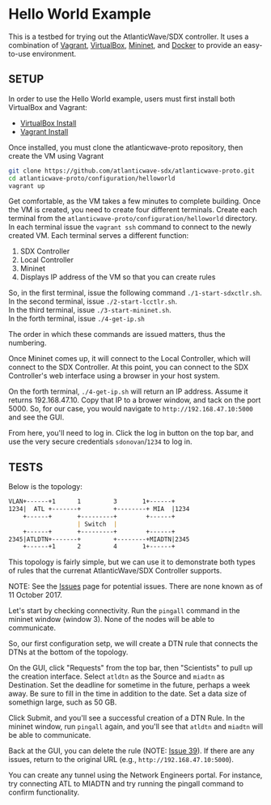 # Hello World Example

This is a testbed for trying out the AtlanticWave/SDX controller. It uses a combination of [Vagrant](https://www.vagrantup.com), [VirtualBox](https://www.virtualbox.org/), [Mininet](http://mininet.org/), and [Docker](https://www.docker.com/) to provide an easy-to-use environment.

## SETUP

In order to use the Hello World example, users must first install both VirtualBox and Vagrant:

 - [VirtualBox Install](https://www.virtualbox.org/wiki/Downloads)
 - [Vagrant Install](https://www.vagrantup.com/docs/installation/)

Once installed, you must clone the atlanticwave-proto repository, then create the VM using Vagrant

``` bash
git clone https://github.com/atlanticwave-sdx/atlanticwave-proto.git
cd atlanticwave-proto/configuration/helloworld
vagrant up
```

Get comfortable, as the VM takes a few minutes to complete building. Once the VM is created, you need to create four different terminals. Create each terminal from the `atlanticwave-proto/configuration/helloworld` directory. In each terminal issue the `vagrant ssh` command to connect to the newly created VM. Each terminal serves a different function:

1. SDX Controller
2. Local Controller
3. Mininet
4. Displays IP address of the VM so that you can create rules

So, in the first terminal, issue the following command `./1-start-sdxctlr.sh`.  
In the second terminal, issue `./2-start-lcctlr.sh`.  
In the third terminal, issue `./3-start-mininet.sh`.  
In the forth terminal, issue `./4-get-ip.sh`

The order in which these commands are issued matters, thus the numbering.

Once Mininet comes up, it will connect to the Local Controller, which  will connect to the SDX Controller. At this point, you can connect to the SDX Controller's web interface using a browser in your host system.

On the forth terminal, `./4-get-ip.sh` will return an IP address. Assume it returns 192.168.47.10. Copy that IP to a brower window, and tack on the port 5000. So, for our case, you would navigate to `http://192.168.47.10:5000` and see the GUI.

From here, you'll need to log in. Click the log in button on the top bar, and use the very secure credentials `sdonovan`/`1234` to log in.


## TESTS

Below is the topology:

``` markdown
VLAN+------+1      1         3       1+------+
1234|  ATL +-------+         +--------+ MIA  |1234
    +------+       +---------+        +------+
                   | Switch  |
    +------+       +---------+        +------+
2345|ATLDTN+-------+         +--------+MIADTN|2345
    +------+1      2         4       1+------+
```

This topology is fairly simple, but we can use it to demonstrate both types of rules that the currenat AtlanticWave/SDX Controller supports.

NOTE:
See the [Issues](https://github.com/atlanticwave-sdx/atlanticwave-proto/issues/) page for potential issues. There are none known as of 11 October 2017.

Let's start by checking connectivity. Run the `pingall` command in the mininet window (window 3). None of the nodes will be able to communicate.

So, our first configuration setp, we will create a DTN rule that connects the DTNs at the bottom of the topology.

On the GUI, click "Requests" from the top bar, then "Scientists" to pull up the creation interface. Select `atldtn` as the Source and `miadtn` as Destination. Set the deadline for sometime in the future, perhaps a week away. Be sure to fill in the time in addition to the date. Set a data size of somethign large, such as 50 GB.

Click Submit, and you'll see a successful creation of a DTN Rule. In the mininet window, run `pingall` again, and you'll see that `atldtn` and `miadtn` will be able to communicate.

Back at the GUI, you can delete the rule (NOTE: [Issue 39](https://github.com/atlanticwave-sdx/atlanticwave-proto/issues/39)). If there are any issues, return to the original URL (e.g., `http://192.168.47.10:5000`).

You can create any tunnel using the Network Engineers portal. For instance, try connecting ATL to MIADTN and try running the pingall command to confirm functionality.
